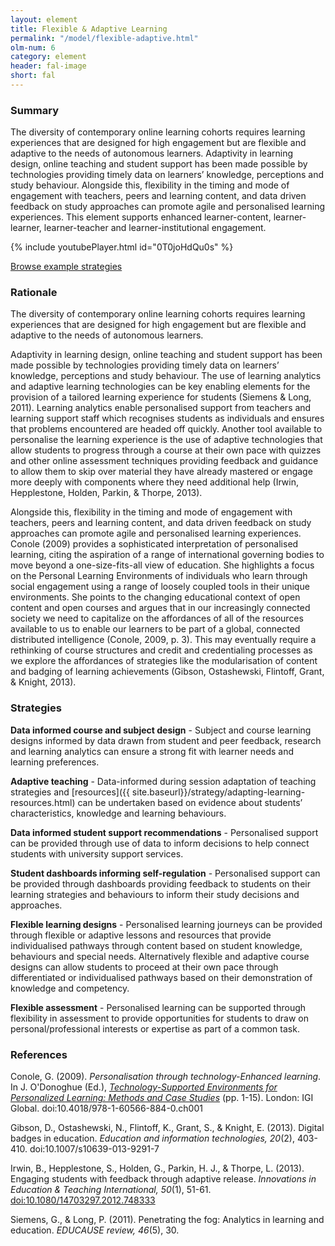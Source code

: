 ```yaml
---
layout: element
title: Flexible & Adaptive Learning
permalink: "/model/flexible-adaptive.html"
olm-num: 6
category: element
header: fal-image
short: fal
---
```


### Summary

The diversity of contemporary online learning cohorts requires learning experiences that are designed for high engagement but are flexible and adaptive to the needs of autonomous learners. Adaptivity in learning design, online teaching and student support has been made possible by technologies providing timely data on learners’ knowledge, perceptions and study behaviour. Alongside this, flexibility in the timing and mode of engagement with teachers, peers and learning content, and data driven feedback on study approaches can promote agile and personalised learning experiences. This element supports enhanced learner-content, learner-learner, learner-teacher and learner-institutional engagement.

{% include youtubePlayer.html id="0T0joHdQu0s" %}

<div class="extra-top-padding row-flex">
<a href="{{ site.baseurl }}/tags/FAL.html" class="button pink-bg">Browse example strategies</a>
</div>

### Rationale

The diversity of contemporary online learning cohorts requires learning experiences that are designed for high engagement but are flexible and adaptive to the needs of autonomous learners.

Adaptivity in learning design, online teaching and student support has been made possible by technologies providing timely data on learners’ knowledge, perceptions and study behaviour. The use of learning analytics and adaptive learning technologies can be key enabling elements for the provision of a tailored learning experience for students (Siemens & Long, 2011). Learning analytics enable personalised support from teachers and learning support staff which recognises students as individuals and ensures that problems encountered are headed off quickly. Another tool available to personalise the learning experience is the use of adaptive technologies that allow students to progress through a course at their own pace with quizzes and other online assessment techniques providing feedback and guidance to allow them to skip over material they have already mastered or engage more deeply with components where they need additional help (Irwin, Hepplestone, Holden, Parkin, & Thorpe, 2013).

Alongside this, flexibility in the timing and mode of engagement with teachers, peers and learning content, and data driven feedback on study approaches can promote agile and personalised learning experiences. Conole (2009) provides a sophisticated interpretation of personalised learning, citing the aspiration of a range of international governing bodies to move beyond a one-size-fits-all view of education. She highlights a focus on the Personal Learning Environments of individuals who learn through social engagement using a range of loosely coupled tools in their unique environments. She points to the changing educational context of open content and open courses and argues that in our increasingly connected society we need to capitalize on the affordances of all of the resources available to us to enable our learners to be part of a global, connected distributed intelligence (Conole, 2009, p. 3). This may eventually require a rethinking of course structures and credit and credentialing processes as we explore the affordances of strategies like the modularisation of content and badging of learning achievements (Gibson, Ostashewski, Flintoff, Grant, & Knight, 2013).

### <a name="FAL-strategies"></a>Strategies

**Data informed course and subject design** - Subject and course learning designs informed by data drawn from student and peer feedback, research and learning analytics can ensure a strong fit with learner needs and learning preferences.

**Adaptive teaching** - Data-informed during session adaptation of teaching strategies and [resources]({{ site.baseurl}}/strategy/adapting-learning-resources.html) can be undertaken based on evidence about students’ characteristics, knowledge and learning behaviours.

**Data informed student support recommendations** - Personalised support can be provided through use of data to inform decisions to help connect students with university support services.

**Student dashboards informing self-regulation** - Personalised support can be provided through dashboards providing feedback to students on their learning strategies and behaviours to inform their study decisions and approaches.

**Flexible learning designs** - Personalised learning journeys can be provided through flexible or adaptive lessons and resources that provide individualised pathways through content based on student knowledge, behaviours and special needs. Alternatively flexible and adaptive course designs can allow students to proceed at their own pace through differentiated or individualised pathways based on their demonstration of knowledge and competency.

**Flexible assessment** - Personalised learning can be supported through flexibility in assessment to provide opportunities for students to draw on personal/professional interests or expertise as part of a common task.

### References

<div class="apa-ref" markdown="1">

Conole, G. (2009). *Personalisation through technology-Enhanced learning*. In J. O'Donoghue (Ed.), *[Technology-Supported Environments for Personalized Learning: Methods and Case Studies](http://www.igi-global.com/book/technology-supported-environments-personalized-learning/982)* (pp. 1-15). London: IGI Global. doi:10.4018/978-1-60566-884-0.ch001

Gibson, D., Ostashewski, N., Flintoff, K., Grant, S., & Knight, E. (2013). Digital badges in education. *Education and information technologies, 20*(2), 403-410. doi:10.1007/s10639-013-9291-7

Irwin, B., Hepplestone, S., Holden, G., Parkin, H. J., & Thorpe, L. (2013). Engaging students with feedback through adaptive release. *Innovations in Education & Teaching International, 50*(1), 51-61. [doi:10.1080/14703297.2012.748333](http://dx.doi.org/10.1080/14703297.2012.748333)

Siemens, G., & Long, P. (2011). Penetrating the fog: Analytics in learning and education. *EDUCAUSE review, 46*(5), 30.

</div>
